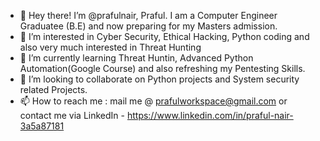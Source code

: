 - 👋 Hey there! I’m @prafulnair, Praful. I am a Computer Engineer Graduatee (B.E) and now preparing for my Masters admission. 
- 👀 I’m interested in Cyber Security, Ethical Hacking, Python coding and also very much interested in Threat Hunting
- 🌱 I’m currently learning Threat Huntin, Advanced Python Automation(Google Course) and also refreshing my Pentesting Skills.
- 💞️ I’m looking to collaborate on Python projects and System security related Projects.
- 📫 How to reach me : mail me @ prafulworkspace@gmail.com or contact me via LinkedIn - https://www.linkedin.com/in/praful-nair-3a5a87181

<!---
prafulnair/prafulnair is a ✨ special ✨ repository because its `README.md` (this file) appears on your GitHub profile.
You can click the Preview link to take a look at your changes.
--->
